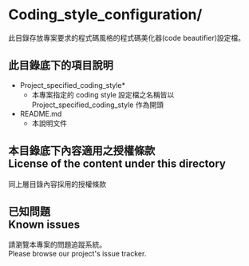 # Coding_style_configuration/
此目錄存放專案要求的程式碼風格的程式碼美化器(code beautifier)設定檔。

## 此目錄底下的項目說明
* Project_specified_coding_style*
	* 本專案指定的 coding style 設定檔之名稱皆以 Project_specified_coding_style 作為開頭
* README.md
	* 本說明文件

## 本目錄底下內容適用之授權條款<br />License of the content under this directory
同上層目錄內容採用的授權條款

## 已知問題<br />Known issues
請瀏覽本專案的問題追蹤系統。  
Please browse our project's issue tracker.